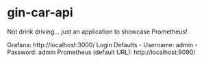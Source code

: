 # gin-car-api
Not drink driving... just an application to showcase Prometheus!

Grafana: http://localhost:3000/
Login Defaults
    - Username: admin
    - Password: admin
Prometheus (default URL): http://localhost:9090/


